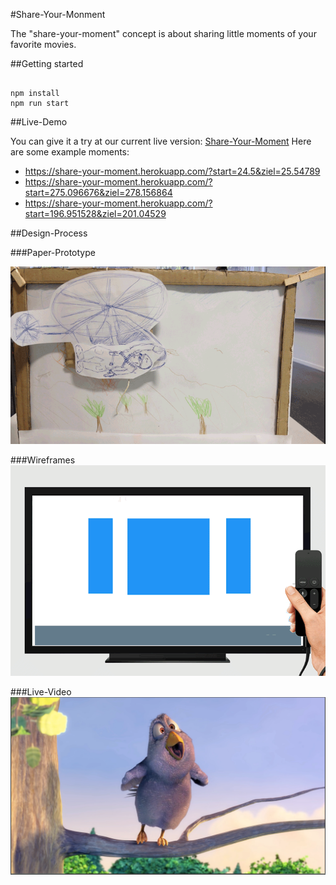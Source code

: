 #Share-Your-Monment 

The  "share-your-moment" concept is about sharing little moments of your favorite movies. 

##Getting started 

```

npm install
npm run start 

```

##Live-Demo 

You can give it a try at our current live version: [Share-Your-Moment](http://share-your-moment.herokuapp.com)
Here are some example moments: 

* https://share-your-moment.herokuapp.com/?start=24.5&ziel=25.54789
* https://share-your-moment.herokuapp.com/?start=275.096676&ziel=278.156864
* https://share-your-moment.herokuapp.com/?start=196.951528&ziel=201.04529



##Design-Process 

###Paper-Prototype 

![Paper-Prototype-Gif](./docs/gifs/prototype.gif)

###Wireframes 
![Wireframe](./docs/gifs/wireframes.gif)

###Live-Video
[![Wireframe](./docs/video-thumbnail.png)](https://www.youtube.com/watch?v=t33bzrQ8KjM&feature=youtu.be)
  



